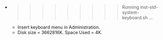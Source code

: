 * >>>>>>>>> Running inst-std-system-keyboard.sh ...
  * Insert keyboard menu in Administration.
  * Disk size = 3662816K. Space Used = 4K.
